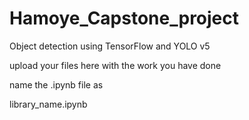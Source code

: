 # Hamoye_Capstone_project
Object detection using TensorFlow and YOLO v5

upload your files here with the work you have done 

name the .ipynb file as 

library_name.ipynb
